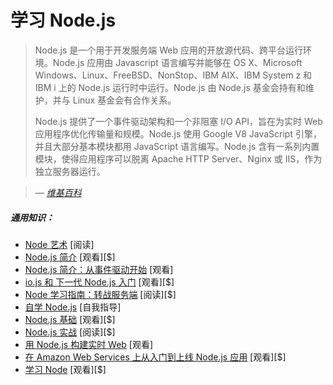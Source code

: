 # 学习 Node.js

> Node.js 是一个用于开发服务端 Web 应用的开放源代码、跨平台运行环境。Node.js 应用由 Javascript 语言编写并能够在 OS X、Microsoft Windows、Linux、FreeBSD、NonStop、IBM AIX、IBM System z 和 IBM i 上的 Node.js 运行时中运行。Node.js 由 Node.js 基金会持有和维护，并与 Linux 基金会有合作关系。
> 
> Node.js 提供了一个事件驱动架构和一个非阻塞 I/O API，旨在为实时 Web 应用程序优化传输量和规模。Node.js 使用 Google V8 JavaScript 引擎，并且大部分基本模块都用 JavaScript 语言编写。Node.js 含有一系列内置模块，使得应用程序可以脱离 Apache HTTP Server、Nginx 或 IIS，作为独立服务器运行。

><cite>&#8212; [维基百科](https://en.wikipedia.org/wiki/Node.js)</cite>

##### 通用知识：

* [Node 艺术](https://github.com/maxogden/art-of-node#the-art-of-node) [阅读]
* [Node.js 简介](http://www.pluralsight.com/courses/node-intro) [观看][$]
* [Node.js 简介：从事件驱动开始](https://www.eventedmind.com/classes/introduction-to-node-js-4c0326de) [观看]
* [io.js 和 下一代 Node.js 入门](http://www.pluralsight.com/courses/running-node-applications-io-js) [观看][$]
* [Node 学习指南：转战服务端](https://www.amazon.com/Learning-Node-Server-Side-Shelley-Powers/dp/1491943122/?&_encoding=UTF8&tag=frontend-handbook-20&linkCode=ur2&linkId=264ce29eb0775f4e8ccb7db892539555&camp=1789&creative=9325) [阅读][$]
* [自学 Node.js](https://github.com/workshopper/learnyounode) [自我指导]
* [Node.js 基础](http://teamtreehouse.com/library/nodejs-basics) [观看][$]
* [Node.js 实战](https://www.amazon.com/Node-js-Practice-Alex-R-Young/dp/1617290939/?&_encoding=UTF8&tag=frontend-handbook-20&linkCode=ur2&linkId=e202c01e97ebad79157fab3b59723e94&camp=1789&creative=9325) [阅读][$]
* [用 Node.js 构建实时 Web](https://www.codeschool.com/courses/real-time-web-with-node-js) [观看]
* [在 Amazon Web Services 上从入门到上线 Node.js 应用](https://frontendmasters.com/courses/production-node-aws/) [观看][$]
* [学习 Node](https://learnnode.com/) [观看][$]






















 






